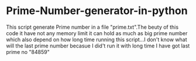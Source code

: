 # Prime-Number-generator-in-python
This script generate Prime number in a file "prime.txt".The beuty of this code it have not any memory limit it can hold as much as 
big prime number which also depend on how long time running this script...I don't know what will the last prime number becasue I 
did't run it with long time I have got  last prime no "84859"
